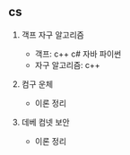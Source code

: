 ## cs
1. 객프 자구 알고리즘
    - 객프: c++ c# 자바 파이썬
    - 자구 알고리즘: c++

2. 컴구 운체
    - 이론 정리
    
3. 데베 컴넷 보안
    - 이론 정리